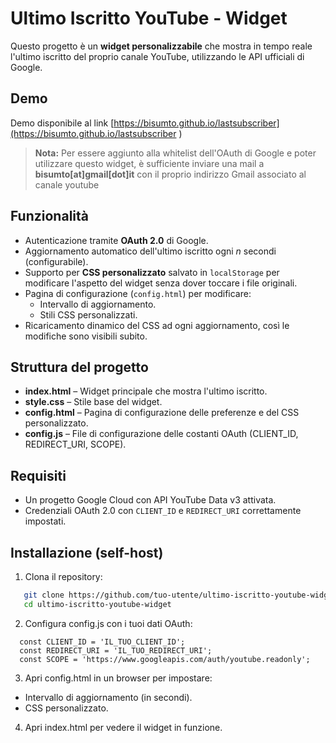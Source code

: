 # Ultimo Iscritto YouTube - Widget

Questo progetto è un **widget personalizzabile** che mostra in tempo reale l'ultimo iscritto del proprio canale YouTube, utilizzando le API ufficiali di Google.

## Demo
Demo disponibile al link [https://bisumto.github.io/lastsubscriber](https://bisumto.github.io/lastsubscriber
)

> **Nota:** Per essere aggiunto alla whitelist dell'OAuth di Google e poter utilizzare questo widget, è sufficiente inviare una mail a **bisumto[at]gmail[dot]it** con il proprio indirizzo Gmail associato al canale youtube


## Funzionalità

- Autenticazione tramite **OAuth 2.0** di Google.
- Aggiornamento automatico dell'ultimo iscritto ogni *n* secondi (configurabile).
- Supporto per **CSS personalizzato** salvato in `localStorage` per modificare l'aspetto del widget senza dover toccare i file originali.
- Pagina di configurazione (`config.html`) per modificare:
  - Intervallo di aggiornamento.
  - Stili CSS personalizzati.
- Ricaricamento dinamico del CSS ad ogni aggiornamento, così le modifiche sono visibili subito.

## Struttura del progetto

- **index.html** – Widget principale che mostra l'ultimo iscritto.
- **style.css** – Stile base del widget.
- **config.html** – Pagina di configurazione delle preferenze e del CSS personalizzato.
- **config.js** – File di configurazione delle costanti OAuth (CLIENT_ID, REDIRECT_URI, SCOPE).

## Requisiti

- Un progetto Google Cloud con API YouTube Data v3 attivata.
- Credenziali OAuth 2.0 con `CLIENT_ID` e `REDIRECT_URI` correttamente impostati.

## Installazione (self-host)

1. Clona il repository:
```bash
   git clone https://github.com/tuo-utente/ultimo-iscritto-youtube-widget.git
   cd ultimo-iscritto-youtube-widget
```

2. Configura config.js con i tuoi dati OAuth:
```
  const CLIENT_ID = 'IL_TUO_CLIENT_ID';
  const REDIRECT_URI = 'IL_TUO_REDIRECT_URI';
  const SCOPE = 'https://www.googleapis.com/auth/youtube.readonly';
```

3. Apri config.html in un browser per impostare:
- Intervallo di aggiornamento (in secondi).
- CSS personalizzato.

4.	Apri index.html per vedere il widget in funzione.
